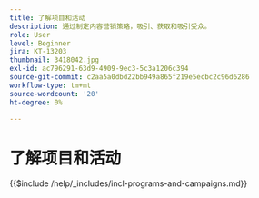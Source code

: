 ```yaml
---
title: 了解项目和活动
description: 通过制定内容营销策略，吸引、获取和吸引受众。
role: User
level: Beginner
jira: KT-13203
thumbnail: 3418042.jpg
exl-id: ac796291-63d9-4909-9ec3-5c3a1206c394
source-git-commit: c2aa5a0dbd22bb949a865f219e5ecbc2c96d6286
workflow-type: tm+mt
source-wordcount: '20'
ht-degree: 0%

---
```


# 了解项目和活动

{{$include /help/_includes/incl-programs-and-campaigns.md}}
